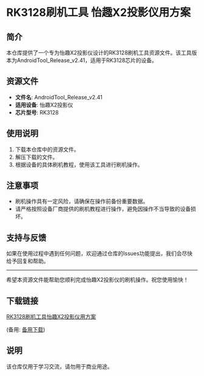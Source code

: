# RK3128刷机工具 怡趣X2投影仪用方案

## 简介
本仓库提供了一个专为怡趣X2投影仪设计的RK3128刷机工具资源文件。该工具版本为AndroidTool_Release_v2.41，适用于RK3128芯片的设备。

## 资源文件
- **文件名**: AndroidTool_Release_v2.41
- **适用设备**: 怡趣X2投影仪
- **芯片型号**: RK3128

## 使用说明
1. 下载本仓库中的资源文件。
2. 解压下载的文件。
3. 根据设备的具体刷机教程，使用该工具进行刷机操作。

## 注意事项
- 刷机操作具有一定风险，请确保在操作前备份重要数据。
- 请严格按照设备厂商提供的刷机教程进行操作，避免因操作不当导致的设备损坏。

## 支持与反馈
如果在使用过程中遇到任何问题，欢迎通过仓库的Issues功能提出，我们会尽快给予回复和帮助。

---

希望本资源文件能帮助您顺利完成怡趣X2投影仪的刷机操作。祝您使用愉快！

## 下载链接
[RK3128刷机工具怡趣X2投影仪用方案](https://pan.quark.cn/s/0930c094264d) 

(备用: [备用下载](https://pan.baidu.com/s/1qYyqP2zihdHnNx8dALvGVg?pwd=1234))

## 说明

该仓库仅用于学习交流，请勿用于商业用途。
